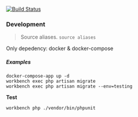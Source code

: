 [![Build Status](https://jenkins.rdok.dev/buildStatus/icon?job=spacex-explorer%2Fstatus-check)](https://jenkins.rdok.dev/job/spacex-explorer/job/status-check/)

### Development
> Source aliases. `source aliases`
>
Only depedency: docker & docker-compose

##### Examples
```
docker-compose-app up -d
workbench exec php artisan migrate
workbench exec php artisan migrate --env=testing
```

**Test**
```
workbench php ./vendor/bin/phpunit
```

